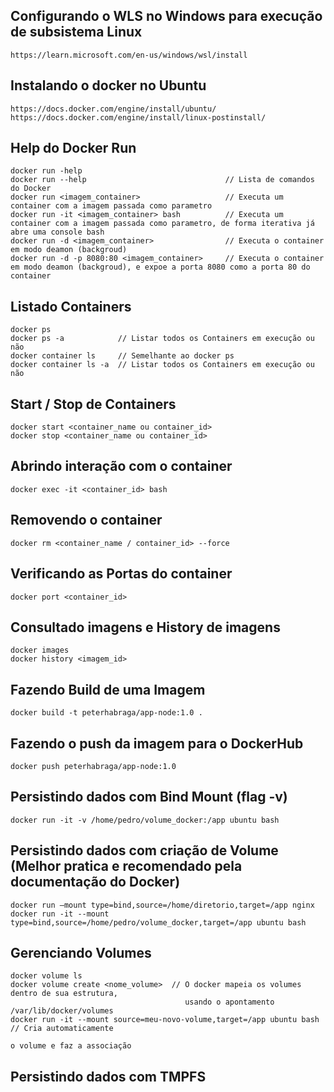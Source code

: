 ## Configurando o WLS no Windows para execução de subsistema Linux
	
	https://learn.microsoft.com/en-us/windows/wsl/install

## Instalando o docker no Ubuntu
	
	https://docs.docker.com/engine/install/ubuntu/
	https://docs.docker.com/engine/install/linux-postinstall/
	
## Help do Docker Run

	docker run -help
	docker run --help  								// Lista de comandos do Docker
	docker run <imagem_container>  					// Executa um container com a imagem passada como parametro
	docker run -it <imagem_container> bash  		// Executa um container com a imagem passada como parametro, de forma iterativa já abre uma console bash
	docker run -d <imagem_container>        		// Executa o container em modo deamon (backgroud)
	docker run -d -p 8080:80 <imagem_container>     // Executa o container em modo deamon (backgroud), e expoe a porta 8080 como a porta 80 do container

## Listado Containers 

	docker ps
	docker ps -a 			// Listar todos os Containers em execução ou não
	docker container ls		// Semelhante ao docker ps
	docker container ls -a  // Listar todos os Containers em execução ou não
	
## Start / Stop de Containers

	docker start <container_name ou container_id>
	docker stop <container_name ou container_id>
	
## Abrindo interação com o container

	docker exec -it <container_id> bash
	
## Removendo o container

	docker rm <container_name / container_id> --force

## Verificando as Portas do container

	docker port <container_id>

## Consultado imagens e History de imagens

	docker images
	docker history <imagem_id>

## Fazendo Build de uma Imagem

	docker build -t peterhabraga/app-node:1.0 .

## Fazendo o push da imagem para o DockerHub

	docker push peterhabraga/app-node:1.0

## Persistindo dados com Bind Mount (flag -v)

	docker run -it -v /home/pedro/volume_docker:/app ubuntu bash 

## Persistindo dados com criação de Volume (Melhor pratica e recomendado pela documentação do Docker)

	docker run –mount type=bind,source=/home/diretorio,target=/app nginx
	docker run -it --mount type=bind,source=/home/pedro/volume_docker,target=/app ubuntu bash

## Gerenciando Volumes 
	
	docker volume ls
	docker volume create <nome_volume>  // O docker mapeia os volumes dentro de sua estrutura,
										   usando o apontamento /var/lib/docker/volumes
	docker run -it --mount source=meu-novo-volume,target=/app ubuntu bash   // Cria automaticamente 
																			   o volume e faz a associação

## Persistindo dados com TMPFS

